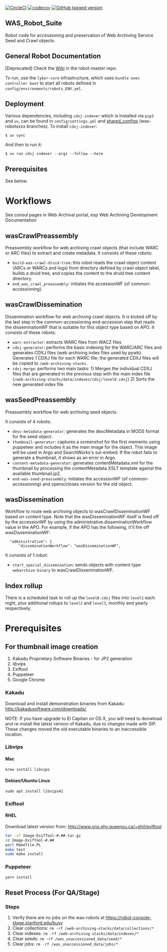 [![CircleCI](https://circleci.com/gh/sul-dlss/was_robot_suite.svg?style=svg)](https://circleci.com/gh/sul-dlss/was_robot_suite)
[![codecov](https://codecov.io/github/sul-dlss/was_robot_suite/graph/badge.svg?token=ggdJEy5gpc)](https://codecov.io/github/sul-dlss/was_robot_suite)
[![GitHub tagged version](https://badge.fury.io/gh/sul-dlss%2Fwas_robot_suite.svg)](https://badge.fury.io/gh/sul-dlss%2Fwas_robot_suite)

WAS_Robot_Suite
---------------

Robot code for accessioning and preservation of Web Archiving Service Seed and Crawl objects.

## General Robot Documentation

[Deprecated] Check the [Wiki](https://github.com/sul-dlss/robot-master/wiki) in the robot-master repo.

To run, use the `lyber-core` infrastructure, which uses `bundle exec controller boot`
to start all robots defined in `config/environments/robots_ENV.yml`.

## Deployment

Various dependencies, including `cdxj-indexer` which is installed via `pip3` and `uv`, can be found in `config/settings.yml` and [shared_configs](https://github.com/sul-dlss/shared_configs) (was-robotsxxx branches). To install `cdxj-indexer`:

```shell
$ uv sync
```

And then to run it:

```shell
$ uv run cdxj-indexer --args --follow --here
```

## Prerequisites

See below.

# Workflows

See consul pages in Web Archival portal, esp Web Archiving Development Documentation

## wasCrawlPreassembly

Preassembly workflow for web archiving crawl objects (that include WARC or ARC files) to extract and create metadata.  It consists of these robots:

* `build-was-crawl-druid-tree`: this robot reads the crawl object content (ARCs or WARCs and logs) from directory defined by crawl object label, builds a druid tree, and copies the content to the druid tree content directory.
* `end_was_crawl_preassembly`: initiates the accessionWF (of common-accessioning).

## wasCrawlDissemination

Dissemination workflow for web archiving crawl objects.  It is kicked off by the last step in the common-accessioning end-accession step that reads the disseminationWF that is suitable for this object type based on APO. It consists of these robots:

* `warc-extractor`: extracts WARC files from WACZ files
* `cdxj-generator`: performs the basic indexing for the WARC/ARC files and generates CDXJ files (web archiving index files used by pywb). Generates 1 CDXJ file for each WARC file; the generated CDXJ files will be copied to `/web-archiving-stacks`.
* `cdxj-merge`: performs two main tasks:  1) Merges the individual CDXJ files that are generated in the previous step with the main index file (`/web-archiving-stacks/data/indexes/cdxj/level0.cdxj`) 2) Sorts the new generated index file.

## wasSeedPreassembly

Preassembly workflow for web archiving seed objects.

It consists of 4 robots:

* `desc-metadata-generator`: generates the descMetadata in MODS format for the seed object.
* `thumbnail-generator`: captures a screenshot for the first memento using puppeteer and includes it as the main image for the object. This image will be used in Argo and SearchWorks's sul-embed.  If the robot fails to generate a thumbnail, it shows as an error in Argo.
* `content-metadata-generator`: generates contentMetadata.xml for the thumbnail by processing the contentMetadata.XSLT template against the available thumbnail.jp2.
* `end-was-seed-preassembly`: initiates the accessionWF (of common-accessioning) and opens/closes version for the old object.

## wasDissemination

Workflow to route web archiving objects to wasCrawlDisseminationWF based on content type. Note that the wasDisseminationWF itself is fired off by the accessionWF by using the administrative.disseminationWorkflow value in the APO. For example, if the APO has the following, it'll fire off wasDisseminationWF:

```
  "administrative": {
      "disseminationWorkflow": "wasDisseminationWF",
```

It consists of 1 robot:

* `start_special_dissemination`: sends objects with content type `webarchive-binary` to wasCrawlDisseminationWF.

## Index rollup
There is a scheduled task to roll up the `level0.cdxj` files into `level1` each night, plus additional rollups to `level2` and `level3`, monthly and yearly respectively.

# Prerequisites

## For thumbnail image creation

1. Kakadu Proprietary Software Binaries - for JP2 generation
2. libvips
3. Exiftool
4. Puppeteer
5. Google Chrome

### Kakadu

Download and install demonstration binaries from Kakadu:
http://kakadusoftware.com/downloads/

NOTE: If you have upgrade to El Capitan on OS X, you will need to donwload and re-install the latest version of Kakadu, due to changes made with SIP.  These changes moved the old executable binaries to an inaccessible location.

### Libvips

#### Mac

```bash
brew install libvips
```

#### Debian/Ubuntu Linux

```shell
sudo apt install libvips42
```

### Exiftool

#### RHEL
Download latest version from: http://www.sno.phy.queensu.ca/~phil/exiftool

```bash
tar -xf Image-ExifTool-#.##.tar.gz
cd Image-ExifTool-#.##
perl Makefile.PL
make test
sudo make install
```

### Puppeteer

```bash
yarn install
```

## Reset Process (For QA/Stage)

### Steps

1. Verify there are no jobs on the was-robots at https://robot-console-stage.stanford.edu/busy
1. Clear collections: `rm -rf /web-archiving-stacks/data/collections/*`
2. Clear indexes: `rm -rf /web-archiving-stacks/data/indexes/*`
1. Clear seeds: `rm -rf /was_unaccessioned_data/seed/*`
2. Clear jobs: `rm -rf /was_unaccessioned_data/jobs/*`
